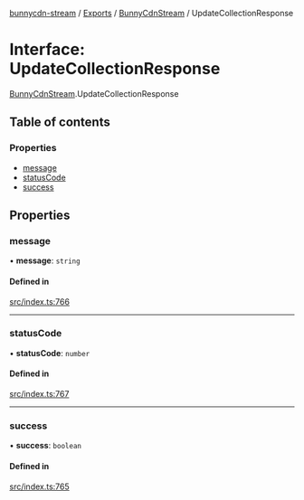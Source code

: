 [bunnycdn-stream](../README.md) / [Exports](../modules.md) / [BunnyCdnStream](../modules/BunnyCdnStream.md) / UpdateCollectionResponse

# Interface: UpdateCollectionResponse

[BunnyCdnStream](../modules/BunnyCdnStream.md).UpdateCollectionResponse

## Table of contents

### Properties

- [message](BunnyCdnStream.UpdateCollectionResponse.md#message)
- [statusCode](BunnyCdnStream.UpdateCollectionResponse.md#statuscode)
- [success](BunnyCdnStream.UpdateCollectionResponse.md#success)

## Properties

### message

• **message**: `string`

#### Defined in

[src/index.ts:766](https://github.com/dan-online/bunnycdn-stream/blob/64b6038/src/index.ts#L766)

___

### statusCode

• **statusCode**: `number`

#### Defined in

[src/index.ts:767](https://github.com/dan-online/bunnycdn-stream/blob/64b6038/src/index.ts#L767)

___

### success

• **success**: `boolean`

#### Defined in

[src/index.ts:765](https://github.com/dan-online/bunnycdn-stream/blob/64b6038/src/index.ts#L765)
